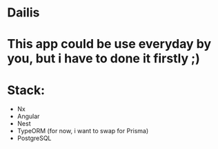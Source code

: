 # Dailis



# This app could be use everyday by you, but i have to done it firstly ;)



# Stack:
  - Nx
  - Angular
  - Nest
  - TypeORM (for now, i want to swap for Prisma)
  - PostgreSQL